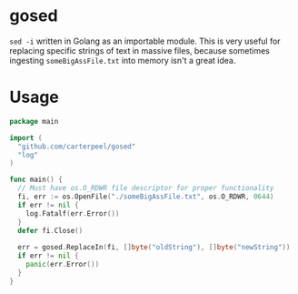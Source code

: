 # gosed
`sed -i` written in Golang as an importable module.
This is very useful for replacing specific strings of text in massive files, because sometimes ingesting `someBigAssFile.txt` into memory isn't a great idea.

# Usage
```go
package main

import (
  "github.com/carterpeel/gosed"
  "log"
)

func main() {
  // Must have os.O_RDWR file descriptor for proper functionality
  fi, err := os.OpenFile("./someBigAssFile.txt", os.O_RDWR, 0644)
  if err != nil {
    log.Fatalf(err.Error())
  }
  defer fi.Close()
  
  err = gosed.ReplaceIn(fi, []byte("oldString"), []byte("newString"))
  if err != nil {
    panic(err.Error())
  } 
}
```
